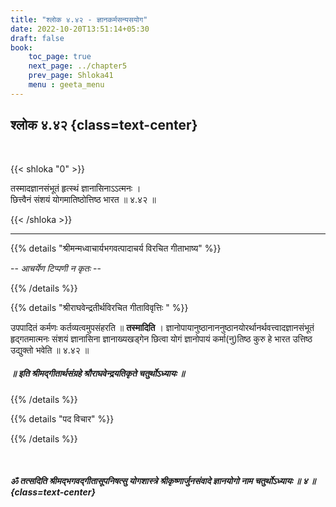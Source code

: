 ```yaml
---
title: "श्लोक ४.४२ - ज्ञानकर्मसन्यसयोग"
date: 2022-10-20T13:51:14+05:30
draft: false
book:
    toc_page: true
    next_page: ../chapter5
    prev_page: Shloka41
    menu : geeta_menu
---
```




## श्लोक ४.४२ {class=text-center}

<br/>

{{< shloka  "0"  >}}

तस्मादज्ञानसंभूतं हृत्स्थं ज्ञानासिनाऽऽत्मनः ।   
छित्त्वैनं संशयं योगमातिष्ठोत्तिष्ठ भारत ॥ ४.४२ ॥


{{< /shloka >}}

---


{{% details "श्रीमन्मध्वाचार्यभगवत्पादाचर्य विरचित  गीताभाष्य" %}}

  -- *आचर्येण टिप्पणी न कृतः* --

{{% /details %}}



{{% details "श्रीराघवेन्द्रतीर्थविरचित गीताविवृत्तिः " %}}

उपपादितं कर्मणः कर्तव्यत्वमुपसंहरति ॥ **तस्मादिति** ।
ज्ञानोपायानुष्ठानाननुष्ठानयोरर्थानर्थवत्त्वादज्ञानसंभूतं 
हृद्गतमात्मनः संशयं ज्ञानासिना ज्ञानाख्यखड्गेन छित्वा योगं 
ज्ञानोपायं कर्मा(नु)तिष्ठ कुरु हे भारत
उत्तिष्ठ उद्युक्तो भवेति  ॥ ४.४२ ॥

##### ॥ इति श्रीमद्गीतार्थसंग्रहे श्रौराघवेन्द्रयतिकृते चतुर्थोऽध्यायः ॥

{{% /details %}}



{{% details "पद विचार" %}}


{{% /details %}}

</br>

##### ॐ तत्सदिति श्रीमद्भगवद्गीतासूपनिषत्सु योगशास्त्रे श्रीकृष्णार्जुनसंवादे ज्ञानयोगो नाम चतुर्थोऽध्यायः ॥ ४ ॥ {class=text-center}